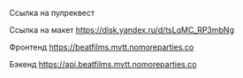 Ссылка на пулреквест

Ссылка на макет https://disk.yandex.ru/d/tsLqMC_RP3mbNg

Фронтенд https://beatfilms.mvtt.nomoreparties.co

Бэкенд https://api.beatfilms.mvtt.nomoreparties.co
